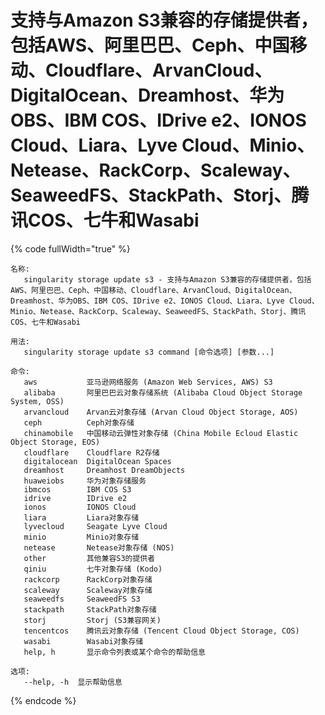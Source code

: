 # 支持与Amazon S3兼容的存储提供者，包括AWS、阿里巴巴、Ceph、中国移动、Cloudflare、ArvanCloud、DigitalOcean、Dreamhost、华为OBS、IBM COS、IDrive e2、IONOS Cloud、Liara、Lyve Cloud、Minio、Netease、RackCorp、Scaleway、SeaweedFS、StackPath、Storj、腾讯COS、七牛和Wasabi

{% code fullWidth="true" %}
```
名称:
   singularity storage update s3 - 支持与Amazon S3兼容的存储提供者，包括AWS、阿里巴巴、Ceph、中国移动、Cloudflare、ArvanCloud、DigitalOcean、Dreamhost、华为OBS、IBM COS、IDrive e2、IONOS Cloud、Liara、Lyve Cloud、Minio、Netease、RackCorp、Scaleway、SeaweedFS、StackPath、Storj、腾讯COS、七牛和Wasabi

用法:
   singularity storage update s3 command [命令选项] [参数...]

命令:
   aws           亚马逊网络服务 (Amazon Web Services, AWS) S3
   alibaba       阿里巴巴云对象存储系统 (Alibaba Cloud Object Storage System, OSS)
   arvancloud    Arvan云对象存储 (Arvan Cloud Object Storage, AOS)
   ceph          Ceph对象存储
   chinamobile   中国移动云弹性对象存储 (China Mobile Ecloud Elastic Object Storage, EOS)
   cloudflare    Cloudflare R2存储
   digitalocean  DigitalOcean Spaces
   dreamhost     Dreamhost DreamObjects
   huaweiobs     华为对象存储服务
   ibmcos        IBM COS S3
   idrive        IDrive e2
   ionos         IONOS Cloud
   liara         Liara对象存储
   lyvecloud     Seagate Lyve Cloud
   minio         Minio对象存储
   netease       Netease对象存储 (NOS)
   other         其他兼容S3的提供者
   qiniu         七牛对象存储 (Kodo)
   rackcorp      RackCorp对象存储
   scaleway      Scaleway对象存储
   seaweedfs     SeaweedFS S3
   stackpath     StackPath对象存储
   storj         Storj (S3兼容网关)
   tencentcos    腾讯云对象存储 (Tencent Cloud Object Storage, COS)
   wasabi        Wasabi对象存储
   help, h       显示命令列表或某个命令的帮助信息

选项:
   --help, -h  显示帮助信息
```
{% endcode %}